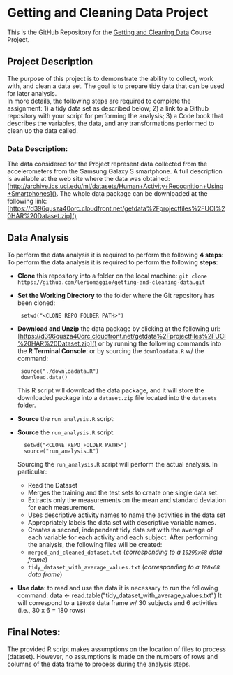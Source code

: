 Getting and Cleaning Data Project
==============
This is the GitHub Repository for the 
[Getting and Cleaning Data](https://class.coursera.org/getdata-007) Course Project.
## Project Description ##
The purpose of this project is to demonstrate the ability to collect, work with, and clean a 
data set. 
The goal is to prepare tidy data that can be used for later analysis.  
In more details, the following steps are required to complete the assignment:
    1) a tidy data set as described below;
    2) a link to a Github repository with your script for performing the analysis; 
    3) a Code book that describes the variables, the data, and any transformations performed 
    to clean up the data called.
### Data Description:
The data considered for the Project represent data collected from the 
accelerometers from the Samsung Galaxy S smartphone.
A full description is available at the web site where the data was obtained:
[http://archive.ics.uci.edu/ml/datasets/Human+Activity+Recognition+Using+Smartphones]().
The whole data package can be downloaded at the following link:
[https://d396qusza40orc.cloudfront.net/getdata%2Fprojectfiles%2FUCI%20HAR%20Dataset.zip]()

## Data Analysis ##

To perform the data analysis it is required to perform the following **4 steps**:
To perform the data analysis it is required to perform the following **steps**:

* **Clone** this repository into a folder on the local machine:
    `git clone https://github.com/leriomaggio/getting-and-cleaning-data.git` 

*  **Set the Working Directory** to the folder where the Git repository has been cloned:

        setwd("<CLONE REPO FOLDER PATH>")

*  **Download and Unzip** the data package by clicking at the following url:
    [https://d396qusza40orc.cloudfront.net/getdata%2Fprojectfiles%2FUCI%20HAR%20Dataset.zip]()
    or by running the following commands into the **R Terminal Console**:
    or by sourcing the `downloadata.R` w/ the command:

        source("./downloadata.R")
        download.data()

    This R script will download the data package, and it will store the 
    downloaded package into a `dataset.zip` file located into the `datasets`
    folder.

* **Source** the `run_analysis.R` script:
* **Source** the `run_analysis.R` script: 

        setwd("<CLONE REPO FOLDER PATH>")
        source("run_analysis.R")

  Sourcing the `run_analysis.R` script will perform the actual analysis. In particular:
     - Read the Dataset
     - Merges the training and the test sets to create one single data set.
     - Extracts only the measurements on the mean and standard deviation for each measurement. 
     - Uses descriptive activity names to name the activities in the data set
     - Appropriately labels the data set with descriptive variable names. 
     - Creates a second, independent tidy data set with the average of each variable 
         for each activity and each subject.
  After performing the analysis, the following files will be created:
    - `merged_and_cleaned_dataset.txt` (*corresponding to a `10299x68` data frame*)
    - `tidy_dataset_with_average_values.txt` (*corresponding to a `180x68` data frame*)
    
* **Use data**: to read and use the data it is necessary to run the following command:
        data <- read.table("tidy_dataset_with_average_values.txt")
  It will correspond to a `180x68` data frame w/ 30 subjects and 6 activities
  (i.e., 30 x 6 = 180 rows)
## Final Notes:
The provided R script makes assumptions on the location of files to process (dataset).
However, no assumptions is made on the numbers of rows and columns of the data frame
to process during the analysis steps.
